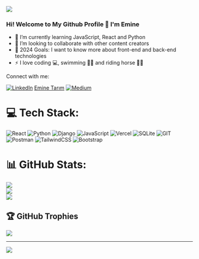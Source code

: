 <img src="keep coding.gif" width="auto">



### Hi! Welcome to My Github Profile 👋 I'm Emine



- 🌱 I’m currently learning JavaScript, React and Python
- 👯 I’m looking to collaborate with other content creators
- 🎯 2024 Goals: I want to know more about front-end and back-end technologies
- ⚡ I love coding 💻, swimming 🏊‍♀️ and riding horse 🏇🏼 




Connect with me:

[![LinkedIn](https://img.shields.io/badge/LinkedIn-%230077B5.svg?logo=linkedin&logoColor=white)](https://linkedin.com/in/eminetarim)
[Emine Tarım](mailto:eminetarim28@gmail.com)
[![Medium](https://img.shields.io/badge/Medium-12100E?logo=medium&logoColor=white)](https://medium.com/@@eminetarim28) 

# 💻 Tech Stack:
![React](https://img.shields.io/badge/react-%2320232a.svg?style=for-the-badge&logo=react&logoColor=%2361DAFB) ![Python](https://img.shields.io/badge/python-3670A0?style=for-the-badge&logo=python&logoColor=ffdd54) ![Django](https://img.shields.io/badge/django-%23092E20.svg?style=for-the-badge&logo=django&logoColor=white) ![JavaScript](https://img.shields.io/badge/javascript-%23323330.svg?style=for-the-badge&logo=javascript&logoColor=%23F7DF1E) ![Vercel](https://img.shields.io/badge/vercel-%23000000.svg?style=for-the-badge&logo=vercel&logoColor=white) ![SQLite](https://img.shields.io/badge/sqlite-%2307405e.svg?style=for-the-badge&logo=sqlite&logoColor=white) ![GIT](https://img.shields.io/badge/Git-fc6d26?style=for-the-badge&logo=git&logoColor=white) ![Postman](https://img.shields.io/badge/Postman-FF6C37?style=for-the-badge&logo=postman&logoColor=white) ![TailwindCSS](https://img.shields.io/badge/tailwindcss-%2338B2AC.svg?style=for-the-badge&logo=tailwind-css&logoColor=white) ![Bootstrap](https://img.shields.io/badge/bootstrap-%238511FA.svg?style=for-the-badge&logo=bootstrap&logoColor=white)
# 📊 GitHub Stats:
![](https://github-readme-stats.vercel.app/api?username=eminetarim&theme=default&hide_border=false&include_all_commits=false&count_private=false)<br/>
![](https://github-readme-streak-stats.herokuapp.com/?user=eminetarim&theme=default&hide_border=false)<br/>
![](https://github-readme-stats.vercel.app/api/top-langs/?username=eminetarim&theme=default&hide_border=false&include_all_commits=false&count_private=false&layout=compact)

## 🏆 GitHub Trophies
![](https://github-profile-trophy.vercel.app/?username=eminetarim&theme=radical&no-frame=false&no-bg=true&margin-w=4)

---
[![](https://visitcount.itsvg.in/api?id=eminetarim&icon=0&color=0)](https://visitcount.itsvg.in)

</br>





